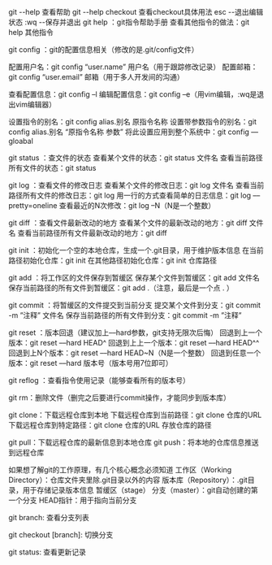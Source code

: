 git --help 查看帮助
git --help checkout 查看checkout具体用法
esc --退出编辑状态
:wq --保存并退出
git help ：git指令帮助手册
查看其他指令的做法：git help 其他指令

git config ：git的配置信息相关（修改的是.git/config文件）

配置用户名：git config “user.name” 用户名（用于跟踪修改记录）
配置邮箱：git config “user.email” 邮箱（用于多人开发间的沟通）

查看配置信息：git config –l
编辑配置信息：git config –e（用vim编辑，:wq是退出vim编辑器）

设置指令的别名：git config alias.别名 原指令名称
设置带参数指令的别名：git config alias.别名 “原指令名称 参数”
将此设置应用到整个系统中：git config ––gloabal

git status ：查文件的状态
查看某个文件的状态：git status 文件名
查看当前路径所有文件的状态：git status

git log ：查看文件的修改日志
查看某个文件的修改日志：git log 文件名
查看当前路径所有文件的修改日志：git log
用一行的方式查看简单的日志信息：git log ––pretty=oneline
查看最近的N次修改：git log –N（N是一个整数）

git diff ：查看文件最新改动的地方
查看某个文件的最新改动的地方：git diff 文件名
查看当前路径所有文件最新改动的地方：git diff

git init ：初始化一个空的本地仓库，生成一个.git目录，用于维护版本信息
在当前路径初始化仓库：git init
在其他路径初始化仓库：git init 仓库路径

git add ：将工作区的文件保存到暂缓区
保存某个文件到暂缓区：git add 文件名
保存当前路径的所有文件到暂缓区：git add .（注意，最后是一个点 . ）

git commit ：将暂缓区的文件提交到当前分支
提交某个文件到分支：git commit -m ”注释” 文件名
保存当前路径的所有文件到分支：git commit -m ”注释” 

git reset ：版本回退（建议加上––hard参数，git支持无限次后悔）
回退到上一个版本：git reset ––hard HEAD^
回退到上上一个版本：git reset ––hard HEAD^^
回退到上N个版本：git reset ––hard HEAD~N（N是一个整数）
回退到任意一个版本：git reset ––hard 版本号（版本号用7位即可）

git reflog ：查看指令使用记录（能够查看所有的版本号）

git rm：删除文件（删完之后要进行commit操作，才能同步到版本库）

git clone：下载远程仓库到本地
下载远程仓库到当前路径：git clone 仓库的URL
下载远程仓库到特定路径：git clone 仓库的URL 存放仓库的路径

git pull：下载远程仓库的最新信息到本地仓库
git push：将本地的仓库信息推送到远程仓库

如果想了解git的工作原理，有几个核心概念必须知道
工作区（Working Directory）：仓库文件夹里除.git目录以外的内容
版本库（Repository）：.git目录，用于存储记录版本信息
暂缓区（stage）
分支（master）：git自动创建的第一个分支
HEAD指针：用于指向当前分支

git branch: 查看分支列表

git checkout [branch]: 切换分支

git status: 查看更新记录